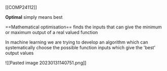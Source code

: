 [[COMP24112]]

**Optimal** simply means best

==Mathematical optimisation== finds the inputs that can give the minimum or maximum output of a real valued function

In machine learning we are trying to develop an algorithm which can systematically choose the possible function inputs which give the 'best' output values

![[Pasted image 20230131140751.png]]